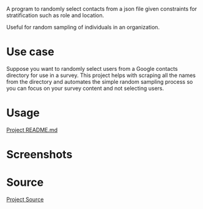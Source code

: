 A program to randomly select contacts from a json file given constraints for stratification such as role and location.

Useful for random sampling of individuals in an organization.

# Use case

Suppose you want to randomly select users from a Google contacts directory for use in a survey. This project helps with scraping all the names from the directory and automates the simple random sampling process so you can focus on your survey content and not selecting users.

# Usage

[Project README.md](https://github.com/VianPatel/ContactSelector/blob/main/README.md)

# Screenshots

# Source

[Project Source](https://github.com/VianPatel/ContactSelector)
